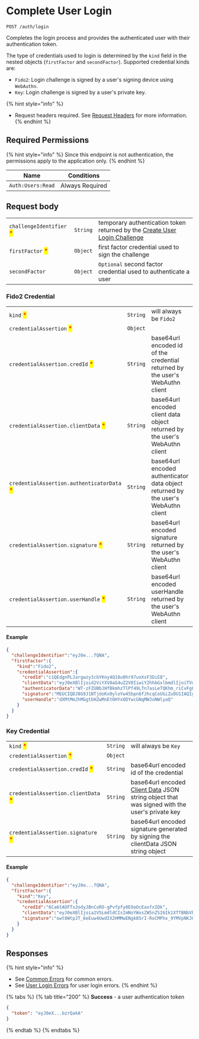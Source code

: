 # Complete User Login

`POST /auth/login`

Completes the login process and provides the authenticated user with their authentication token.

The type of credentials used to login is determined by the `kind` field in the nested objects (`firstFactor` and `secondFactor`). Supported credential kinds are:

* `Fido2`: Login challenge is signed by a user's signing device using `WebAuthn`.
* `Key`: Login challenge is signed by a user's private key.

{% hint style="info" %}
* Request headers required. See [Request Headers](../../../advanced-topics/authentication/request-headers.md) for more information.
{% endhint %}

## Required Permissions

{% hint style="info" %}
Since this endpoint is not authentication, the permissions apply to the application only.
{% endhint %}

| Name              | Conditions      |
| ----------------- | --------------- |
| `Auth:Users:Read` | Always Required |

## Request body

|                                                          |          |                                                                                            |
| -------------------------------------------------------- | -------- | ------------------------------------------------------------------------------------------ |
| `challengeIdentifier` <mark style="color:red;">\*</mark> | `String` | temporary authentication token returned by the [Create User Login Challenge](initlogin.md) |
| `firstFactor` <mark style="color:red;">\*</mark>         | `Object` | first factor credential used to sign the challenge                                         |
| `secondFactor`                                           | `Object` | `Optional` second factor credential used to authenticate a user                            |

### Fido2 Credential

|                                                                            |          |                                                                                    |
| -------------------------------------------------------------------------- | -------- | ---------------------------------------------------------------------------------- |
| `kind` <mark style="color:red;">\*</mark>                                  | `String` | will always be `Fido2`                                                             |
| `credentialAssertion` <mark style="color:red;">\*</mark>                   | `Object` |                                                                                    |
| `credentialAssertion.credId` <mark style="color:red;">\*</mark>            | `String` | base64url encoded id of the credential returned by the user's WebAuthn client      |
| `credentialAssertion.clientData` <mark style="color:red;">\*</mark>        | `String` | base64url encoded client data object returned by the user's WebAuthn client        |
| `credentialAssertion.authenticatorData` <mark style="color:red;">\*</mark> | `String` | base64url encoded authenticator data object returned by the user's WebAuthn client |
| `credentialAssertion.signature` <mark style="color:red;">\*</mark>         | `String` | base64url encoded signature returned by the user's WebAuthn client                 |
| `credentialAssertion.userHandle` <mark style="color:red;">\*</mark>        | `String` | base64url encoded userHandle returned by the user's WebAuthn client                |

#### Example

```json
{
  "challengeIdentifier":"eyJ0e...fQNA",
  "firstFactor":{
    "kind":"Fido2",
    "credentialAssertion":{
      "credId":"c1QEdgnPLJargwzy3cbYKny4Q18u0hr97unXsF3DiE8",
      "clientData":"eyJ0eXBlIjoid2ViYXV0aG4uZ2V0IiwiY2hhbGxlbmdlIjoiTVdNME1tWTVZVFEwTURSaU56ZGhOVEZoTnpZNU9EUXdOV0k1WlRRNFkyUmhPRFppTkRrM1pUWXpPVEU1T0dZeU1EY3haakJqWXprNE1tUTVZelkxTUEiLCJvcmlnaW4iOiJodHRwczovL2FwcC5kZm5zLm5pbmphIiwiY3Jvc3NPcmlnaW4iOmZhbHNlfQ",
      "authenticatorData":"WT-zFZUBbJHfBkmhzTlPf49LTn7asLeTQKhm_riCvFgFAAAAAA",
      "signature":"MEUCIQDJ8G9J1NTjdoKx0yloYw45bpn6fJhcqCoUGiZuOU1IAQIgAtPt7S8FHFYW9OMHh3S5FVAxk-lhli-2lX22bBNSDog",
      "userHandle":"dXMtMmJhMGgtbHZwMnEtOHYxODYwcGNqMWJoNWlyaQ"
    }
  }
}
```

### Key Credential

|                                                                     |          |                                                                                                                                                                       |
| ------------------------------------------------------------------- | -------- | --------------------------------------------------------------------------------------------------------------------------------------------------------------------- |
| `kind` <mark style="color:red;">\*</mark>                           | `String` | will always be `Key`                                                                                                                                                  |
| `credentialAssertion` <mark style="color:red;">\*</mark>            | `Object` |                                                                                                                                                                       |
| `credentialAssertion.credId` <mark style="color:red;">\*</mark>     | `String` | base64url encoded id of the credential                                                                                                                                |
| `credentialAssertion.clientData` <mark style="color:red;">\*</mark> | `String` | base64url encoded [Client Data](../../../advanced-topics/authentication/api-objects.md#key-credential) JSON string object that was signed with the user's private key |
| `credentialAssertion.signature` <mark style="color:red;">\*</mark>  | `String` | base64url encoded signature generated by signing the clientData JSON string object                                                                                    |

#### Example

```json
{
  "challengeIdentifier":"eyJ0e...fQNA",
  "firstFactor":{
    "kind":"Key",
    "credentialAssertion":{
      "credId":"6Ca6tAOFTx2odyJBnCoRO-gPvfpfy0EOoOcEaxfxIOk",
      "clientData":"eyJ0eXBlIjoia2V5LmdldCIsImNoYWxsZW5nZSI6Ik1XTTBNbVk1WVRRME1EUmlOemRoTlRGaE56WTVPRFF3TldJNVpUUTRZMlJoT0RaaU5EazNaVFl6T1RFNU9HWXlNRGN4WmpCall6azRNbVE1WXpZMU1BIiwib3JpZ2luIjoiaHR0cHM6Ly9hcHAuZGZucy5uaW5qYSIsImNyb3NzT3JpZ2luIjpmYWxzZX0",
      "signature":"owt8WtpJT_6eEuw4UwdIX2HMMwENgk0SrI-RoCMPhx_9YMVpNKJGmJfHUusf_R1Mor9a_hinQVuXj4_XRdeJFSY2AySXSUk",
    }
  }
}
```

## Responses

{% hint style="info" %}
* See [Common Errors](../../errors.md#common-errors) for common errors.
* See [User Login Errors](../../errors.md#user-login-errors) for user login errors.
{% endhint %}

{% tabs %}
{% tab title="200" %}
**Success** - a user authentication token

```json
{
  "token": "eyJ0eX...bzrQakA"
}
```
{% endtab %}
{% endtabs %}
